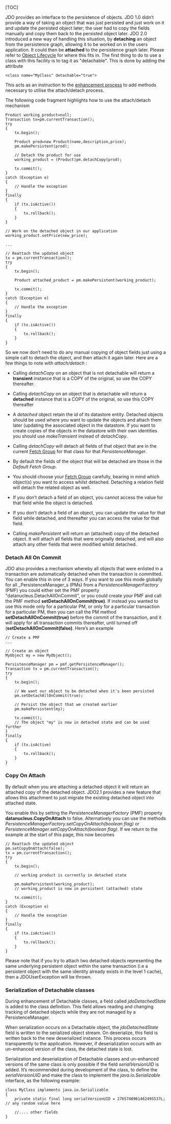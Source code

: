 [TOC]

JDO provides an interface to the persistence of objects. JDO 1.0 didn’t provide a way of taking an object that was just persisted and just work on it and update the persisted object later; the user had to copy the fields manually and copy them back to the persisted object later. JDO 2.0 introduced a new way of handling this situation, by **detaching** an object from the persistence graph, allowing it to be worked on in the users application. It could then be **attached** to the persistence graph later. Please refer to [Object Lifecycle](https://db.apache.org/jdo/state_transition.html) for where this fits in. The first thing to do to use a class with this facility is to tag it as "detachable". This is done by adding the attribute

    <class name="MyClass" detachable="true">

This acts as an instruction to the [enhancement process](https://db.apache.org/jdo/enhancement.html) to add methods necessary to utilise the attach/detach process.

The following code fragment highlights how to use the attach/detach mechanism

    Product working_product=null;
    Transaction tx=pm.currentTransaction();
    try
    {
        tx.begin();
    
        Product prod=new Product(name,description,price);
        pm.makePersistent(prod);
    
        // Detach the product for use
        working_product = (Product)pm.detachCopy(prod);
    
        tx.commit();
    }
    catch (Exception e)
    {
        // Handle the exception
    }
    finally
    {
        if (tx.isActive())
        {
            tx.rollback();
        }
    }
    
    // Work on the detached object in our application
    working_product.setPrice(new_price);
    
    ...
    
    // Reattach the updated object
    tx = pm.currentTransaction();
    try
    {
        tx.begin();
    
        Product attached_product = pm.makePersistent(working_product);
    
        tx.commit();
    }
    catch (Exception e)
    {
        // Handle the exception
    }
    finally
    {
        if (tx.isActive())
        {
            tx.rollback();
        }
    }

So we now don’t need to do any manual copying of object fields just using a simple call to detach the object, and then attach it again later. Here are a few things to note with _attach/detach_ :

*   Calling _detachCopy_ on an object that is not detachable will return a **transient** instance that is a COPY of the original, so use the COPY thereafter.

*   Calling _detachCopy_ on an object that is detachable will return a **detached** instance that is a COPY of the original, so use this COPY thereafter

*   A _detached_ object retain the id of its datastore entity. Detached objects should be used where you want to update the objects and attach them later (updating the associated object in the datastore. If you want to create copies of the objects in the datastore with their own identities you should use _makeTransient_ instead of _detachCopy_.

*   Calling _detachCopy_ will detach all fields of that object that are in the current [Fetch Group](https://db.apache.org/jdo/fetchgroups.html) for that class for that _PersistenceManager_.

*   By default the fields of the object that will be detached are those in the _Default Fetch Group_.

*   You should choose your [Fetch Group](https://db.apache.org/jdo/fetchgroups.html) carefully, bearing in mind which object(s) you want to access whilst detached. Detaching a relation field will detach the related object as well.

*   If you don’t detach a field of an object, you cannot access the value for that field while the object is detached.

*   If you don’t detach a field of an object, you can update the value for that field while detached, and thereafter you can access the value for that field.

*   Calling _makePersistent_ will return an (attached) copy of the detached object. It will attach all fields that were originally detached, and will also attach any other fields that were modified whilst detached.


### Detach All On Commit

JDO also provides a mechanism whereby all objects that were enlisted in a transaction are automatically detached when the transaction is committed. You can enable this in one of 3 ways. If you want to use this mode globally for all _PersistenceManager_s (PMs) from a _PersistenceManagerFactory_ (PMF) you could either set the PMF property "datanucleus.DetachAllOnCommit", or you could create your PMF and call the PMF method **setDetachAllOnCommit(true)**. If instead you wanted to use this mode only for a particular PM, or only for a particular transaction for a particular PM, then you can call the PM method **setDetachAllOnCommit(true)** before the commit of the transaction, and it will apply for all transaction commits thereafter, until turned off (**setDetachAllOnCommit(false)**. Here’s an example

    // Create a PMF
    ...
    
    // Create an object
    MyObject my = new MyObject();
    
    PersistenceManager pm = pmf.getPersistenceManager();
    Transaction tx = pm.currentTransaction();
    try
    {
        tx.begin();
    
        // We want our object to be detached when it's been persisted
        pm.setDetachAllOnCommit(true);
    
        // Persist the object that we created earlier
        pm.makePersistent(my);
    
        tx.commit();
        // The object "my" is now in detached state and can be used further
    }
    finally
    {
        if (tx.isActive)
        {
            tx.rollback();
        }
    }

### Copy On Attach

By default when you are attaching a detached object it will return an attached copy of the detached object. JDO2.1 provides a new feature that allows this attachment to just migrate the existing detached object into attached state.

You enable this by setting the _PersistenceManagerFactory_ (PMF) property **datanucleus.CopyOnAttach** to false. Alternatively you can use the methods _PersistenceManagerFactory.setCopyOnAttach(boolean flag)_ or _PersistenceManager.setCopyOnAttach(boolean flag)_. If we return to the example at the start of this page, this now becomes

    // Reattach the updated object
    pm.setCopyOnAttach(false);
    tx = pm.currentTransaction();
    try
    {
        tx.begin();
    
        // working product is currently in detached state
    
        pm.makePersistent(working_product);
        // working_product is now in persistent (attached) state
    
        tx.commit();
    }
    catch (Exception e)
    {
        // Handle the exception
    }
    finally
    {
        if (tx.isActive())
        {
            tx.rollback();
        }
    }

Please note that if you try to attach two detached objects representing the same underlying persistent object within the same transaction (i.e a persistent object with the same identity already exists in the level 1 cache), then a JDOUserException will be thrown.

### Serialization of Detachable classes

During enhancement of Detachable classes, a field called _jdoDetachedState_ is added to the class definition. This field allows reading and changing tracking of detached objects while they are not managed by a PersistenceManager.

When serialization occurs on a Detachable object, the _jdoDetachedState_ field is written to the serialized object stream. On deserialize, this field is written back to the new deserialized instance. This process occurs transparently to the application. However, if deserialization occurs with an un-enhanced version of the class, the detached state is lost.

Serialization and deserialization of Detachable classes and un-enhanced versions of the same class is only possible if the field _serialVersionUID_ is added. It’s recommended during development of the class, to define the _serialVersionUID_ and make the class to implement the _java.io.Serializable_ interface, as the following example:

    class MyClass implements java.io.Serializable
    {
        private static final long serialVersionUID = 2765740961462495537L; // any random value here
    
        //.... other fields
    }